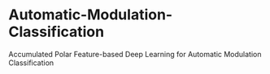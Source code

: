 # Automatic-Modulation-Classification
Accumulated Polar Feature-based Deep Learning for Automatic Modulation Classification
